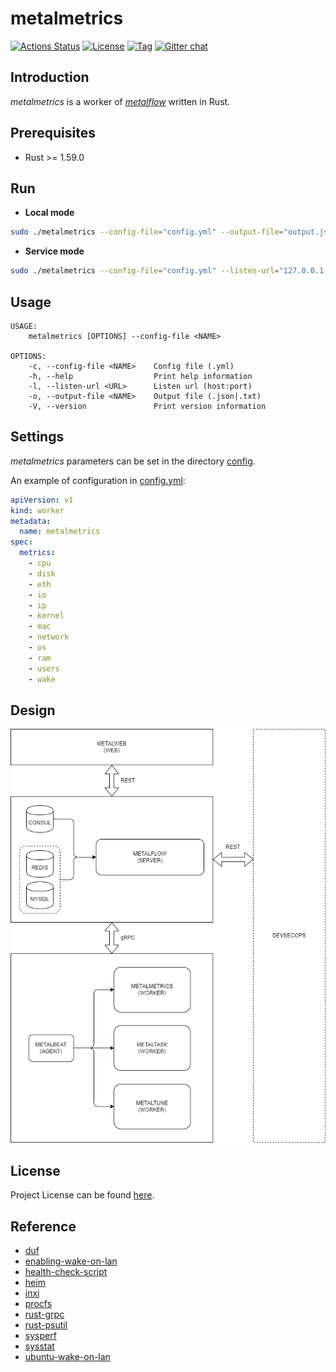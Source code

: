 # metalmetrics

[![Actions Status](https://github.com/devops-metalflow/metalmetrics/workflows/CI/badge.svg?branch=main&event=push)](https://github.com/devops-metalflow/metalmetrics/actions?query=workflow%3ACI)
[![License](https://img.shields.io/github/license/devops-metalflow/metalmetrics.svg?color=brightgreen)](https://github.com/devops-metalflow/metalmetrics/blob/main/LICENSE)
[![Tag](https://img.shields.io/github/tag/devops-metalflow/metalmetrics.svg?color=brightgreen)](https://github.com/devops-metalflow/metalmetrics/tags)
[![Gitter chat](https://badges.gitter.im/craftslab/devops-metalflow.png)](https://gitter.im/craftslab/devops-metalflow)



## Introduction

*metalmetrics* is a worker of *[metalflow](https://github.com/devops-metalflow/metalflow/)* written in Rust.



## Prerequisites

- Rust >= 1.59.0



## Run

- **Local mode**

```bash
sudo ./metalmetrics --config-file="config.yml" --output-file="output.json"
```



- **Service mode**

```bash
sudo ./metalmetrics --config-file="config.yml" --listen-url="127.0.0.1:9090"
```



## Usage

```
USAGE:
    metalmetrics [OPTIONS] --config-file <NAME>

OPTIONS:
    -c, --config-file <NAME>    Config file (.yml)
    -h, --help                  Print help information
    -l, --listen-url <URL>      Listen url (host:port)
    -o, --output-file <NAME>    Output file (.json|.txt)
    -V, --version               Print version information
```



## Settings

*metalmetrics* parameters can be set in the directory [config](https://github.com/devops-metalflow/metalmetrics/blob/main/src/config).

An example of configuration in [config.yml](https://github.com/devops-metalflow/metalmetrics/blob/main/src/config/config.yml):

```yaml
apiVersion: v1
kind: worker
metadata:
  name: metalmetrics
spec:
  metrics:
    - cpu
    - disk
    - eth
    - io
    - ip
    - kernel
    - mac
    - network
    - os
    - ram
    - users
    - wake
```



## Design

![design](design.png)



## License

Project License can be found [here](LICENSE).



## Reference

- [duf](https://github.com/muesli/duf)
- [enabling-wake-on-lan](https://necromuralist.github.io/posts/enabling-wake-on-lan/)
- [health-check-script](https://github.com/SimplyLinuxFAQ/health-check-script)
- [heim](https://github.com/heim-rs/heim)
- [inxi](https://github.com/smxi/inxi)
- [procfs](https://github.com/eminence/procfs)
- [rust-grpc](https://gist.github.com/craftslab/c1b0e5c7f670d6f42a3623d04fddf8c1)
- [rust-psutil](https://github.com/rust-psutil/rust-psutil)
- [sysperf](https://github.com/iandk/sysperf)
- [sysstat](https://github.com/sysstat/sysstat)
- [ubuntu-wake-on-lan](https://sparkydogx.github.io/2019/01/16/ubuntu-wake-on-lan/)

